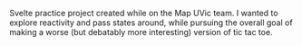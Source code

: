 Svelte practice project created while on the Map UVic team. I wanted to explore reactivity and pass states around, while pursuing the overall goal of making a worse (but debatably more interesting) version of tic tac toe.

